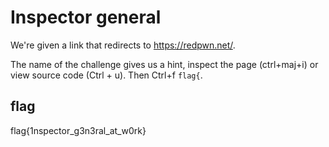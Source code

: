 # Inspector general



We're given a link that redirects to https://redpwn.net/.



The name of the challenge gives us a hint, inspect the page (ctrl+maj+i) or view source code (Ctrl + u). Then Ctrl+f `flag{`.



## flag



flag{1nspector_g3n3ral_at_w0rk}



